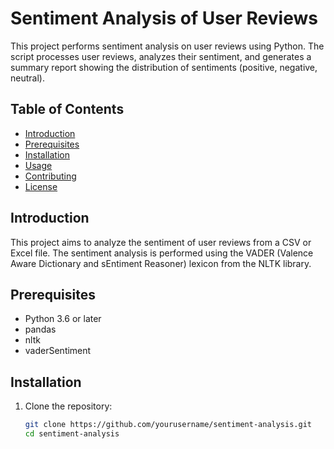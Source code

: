 # Sentiment Analysis of User Reviews

This project performs sentiment analysis on user reviews using Python. The script processes user reviews, analyzes their sentiment, and generates a summary report showing the distribution of sentiments (positive, negative, neutral).

## Table of Contents
- [Introduction](#introduction)
- [Prerequisites](#prerequisites)
- [Installation](#installation)
- [Usage](#usage)
- [Contributing](#contributing)
- [License](#license)

## Introduction
This project aims to analyze the sentiment of user reviews from a CSV or Excel file. The sentiment analysis is performed using the VADER (Valence Aware Dictionary and sEntiment Reasoner) lexicon from the NLTK library.

## Prerequisites
- Python 3.6 or later
- pandas
- nltk
- vaderSentiment

## Installation
1. Clone the repository:
   ```sh
   git clone https://github.com/yourusername/sentiment-analysis.git
   cd sentiment-analysis
